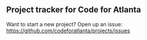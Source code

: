 ## Project tracker for Code for Atlanta ##

Want to start a new project? Open up an issue:
https://github.com/codeforatlanta/projects/issues
